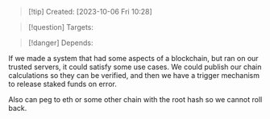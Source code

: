 
>[!tip] Created: [2023-10-06 Fri 10:28]

>[!question] Targets: 

>[!danger] Depends: 

If we made a system that had some aspects of a blockchain, but ran on our trusted servers, it could satisfy some use cases.  We could publish our chain calculations so they can be verified, and then we have a trigger mechanism to release staked funds on error.

Also can peg to eth or some other chain with the root hash so we cannot roll back.